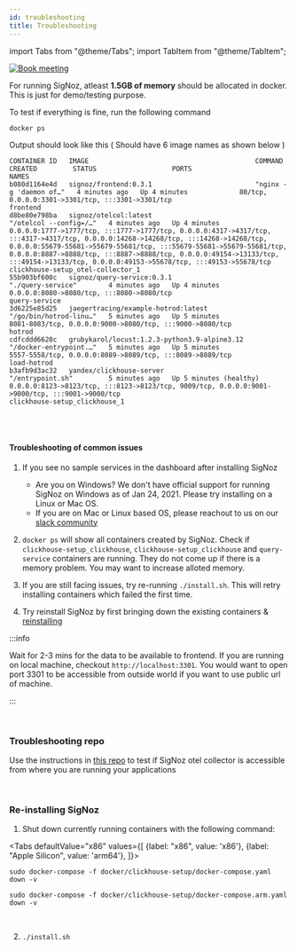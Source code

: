 ```yaml
---
id: troubleshooting
title: Troubleshooting
---
```


import Tabs from "@theme/Tabs";
import TabItem from "@theme/TabItem";

<p align="center">

[![Book meeting](/img/docs/ZoomCTA1.png)](https://calendly.com/pranay-signoz/instrumentation-office-hrs)

</p>

For running SigNoz, atleast **1.5GB of memory** should be allocated in docker. This is just for demo/testing purpose.

To test if everything is fine, run the following command

```
docker ps
```

Output should look like this ( Should have 6 image names as shown below )

```
CONTAINER ID   IMAGE                                          COMMAND                  CREATED         STATUS                   PORTS                                                                                                                                                                                                                                                                                                                                                 NAMES
b080d1164e4d   signoz/frontend:0.3.1                          "nginx -g 'daemon of…"   4 minutes ago   Up 4 minutes             80/tcp, 0.0.0.0:3301->3301/tcp, :::3301->3301/tcp                                                                                                                                                                                                                                                                                                     frontend
d8be80e798ba   signoz/otelcol:latest                          "/otelcol --config=/…"   4 minutes ago   Up 4 minutes             0.0.0.0:1777->1777/tcp, :::1777->1777/tcp, 0.0.0.0:4317->4317/tcp, :::4317->4317/tcp, 0.0.0.0:14268->14268/tcp, :::14268->14268/tcp, 0.0.0.0:55679-55681->55679-55681/tcp, :::55679-55681->55679-55681/tcp, 0.0.0.0:8887->8888/tcp, :::8887->8888/tcp, 0.0.0.0:49154->13133/tcp, :::49154->13133/tcp, 0.0.0.0:49153->55678/tcp, :::49153->55678/tcp   clickhouse-setup_otel-collector_1
55b903bf600c   signoz/query-service:0.3.1                     "./query-service"        4 minutes ago   Up 4 minutes             0.0.0.0:8080->8080/tcp, :::8080->8080/tcp                                                                                                                                                                                                                                                                                                             query-service
3d6225e85d25   jaegertracing/example-hotrod:latest            "/go/bin/hotrod-linu…"   5 minutes ago   Up 5 minutes             8081-8083/tcp, 0.0.0.0:9000->8080/tcp, :::9000->8080/tcp                                                                                                                                                                                                                                                                                              hotrod
cdfcddd6620c   grubykarol/locust:1.2.3-python3.9-alpine3.12   "/docker-entrypoint.…"   5 minutes ago   Up 5 minutes             5557-5558/tcp, 0.0.0.0:8089->8089/tcp, :::8089->8089/tcp                                                                                                                                                                                                                                                                                              load-hotrod
b3afb9d3ac32   yandex/clickhouse-server                       "/entrypoint.sh"         5 minutes ago   Up 5 minutes (healthy)   0.0.0.0:8123->8123/tcp, :::8123->8123/tcp, 9009/tcp, 0.0.0.0:9001->9000/tcp, :::9001->9000/tcp                                                                                                                                                                                                                                                        clickhouse-setup_clickhouse_1
```
<br></br>

#### Troubleshooting of common issues 

1. If you see no sample services in the dashboard after installing SigNoz
   - Are you on Windows? We don't have official support for running SigNoz on Windows as of Jan 24, 2021. Please try installing on a Linux or Mac OS.
   - If you are on Mac or Linux based OS, please reachout to us on our [slack community](https://signoz.io/slack) 

2. `docker ps` will show all containers created by SigNoz. Check if `clickhouse-setup_clickhouse`, `clickhouse-setup_clickhouse` and `query-service` containers are running. They do not come up if there is a memory problem. You may want to increase alloted memory.
3. If you are still facing issues, try re-running `./install.sh`. This will retry installing containers which failed the first time.
4. Try reinstall SigNoz by first bringing down the existing containers & [reinstalling](#re-installing-signoz)

:::info

Wait for 2-3 mins for the data to be available to frontend. If you are running on local machine, checkout `http://localhost:3301`.
You would want to open port 3301 to be accessible from outside world if you want to use public url of machine.

:::

<p>&nbsp;</p>


### Troubleshooting repo

Use the instructions in [this repo](https://github.com/SigNoz/troubleshoot) to test if SigNoz otel collector is accessible from where you are running your applications

<p>&nbsp;</p>


### Re-installing SigNoz

1. Shut down currently running containers with the following command:

<Tabs
  defaultValue="x86"
  values={[
    {label: "x86", value: 'x86'},
    {label: "Apple Silicon", value: 'arm64'},
  ]}>
  <TabItem value="x86">

    sudo docker-compose -f docker/clickhouse-setup/docker-compose.yaml down -v

  </TabItem>

  <TabItem value="arm64">
    
    sudo docker-compose -f docker/clickhouse-setup/docker-compose.arm.yaml down -v

  </TabItem>

</Tabs>

<p>&nbsp;</p>


2. `./install.sh`

<p>&nbsp;</p>




